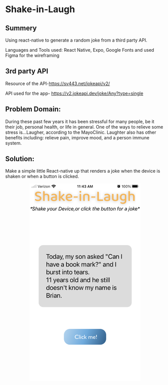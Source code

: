 # Shake-in-Laugh
## Summery
Using react-native to generate a random joke from a third party API. 

Languages and Tools used: React Native, Expo, Google Fonts and used Figma for the wireframing

## 3rd party API

Resource of the API-https://sv443.net/jokeapi/v2/ 

API used for the app- https://v2.jokeapi.dev/joke/Any?type=single

## Problem Domain:

During these past few years it has been stressful for many people, be it their job, personal health, or life in general. One of the ways to relieve some stress is...Laugher, according to the MayoClinic. Laughter also has other benefits including: relieve pain, improve mood, and a person immune system.
## Solution:
 Make a simple little React-native up that renders a joke when the device is shaken or when a button is clicked. 
<p align="center">
<img src="./assets/main.PNG"  width="350" >
</p>

​


​
